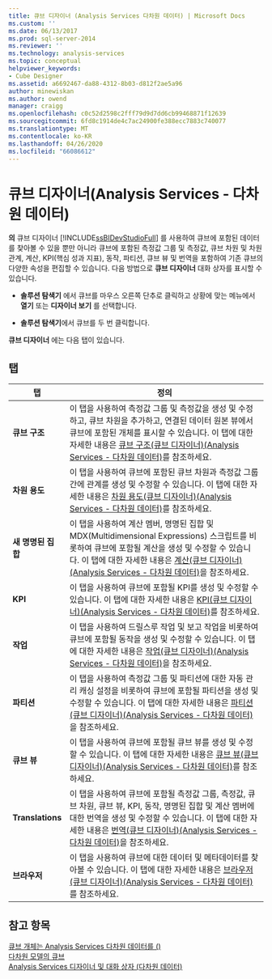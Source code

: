 ```yaml
---
title: 큐브 디자이너 (Analysis Services 다차원 데이터) | Microsoft Docs
ms.custom: ''
ms.date: 06/13/2017
ms.prod: sql-server-2014
ms.reviewer: ''
ms.technology: analysis-services
ms.topic: conceptual
helpviewer_keywords:
- Cube Designer
ms.assetid: a6692467-da88-4312-8b03-d812f2ae5a96
author: minewiskan
ms.author: owend
manager: craigg
ms.openlocfilehash: c0c52d2598c2fff79d9d7dd6cb99468871f12639
ms.sourcegitcommit: 6fd8c1914de4c7ac24900fe388ecc7883c740077
ms.translationtype: MT
ms.contentlocale: ko-KR
ms.lasthandoff: 04/26/2020
ms.locfileid: "66086612"
---
```

# <a name="cube-designer-analysis-services---multidimensional-data"></a>큐브 디자이너(Analysis Services - 다차원 데이터)
  **의** 큐브 디자이너 [!INCLUDE[ssBIDevStudioFull](../includes/ssbidevstudiofull-md.md)] 를 사용하여 큐브에 포함된 데이터를 찾아볼 수 있을 뿐만 아니라 큐브에 포함된 측정값 그룹 및 측정값, 큐브 차원 및 차원 관계, 계산, KPI(핵심 성과 지표), 동작, 파티션, 큐브 뷰 및 번역을 포함하여 기존 큐브의 다양한 속성을 편집할 수 있습니다. 다음 방법으로 **큐브 디자이너** 대화 상자를 표시할 수 있습니다.  
  
-   **솔루션 탐색기** 에서 큐브를 마우스 오른쪽 단추로 클릭하고 상황에 맞는 메뉴에서 **열기** 또는 **디자이너 보기** 를 선택합니다.  
  
-   **솔루션 탐색기**에서 큐브를 두 번 클릭합니다.  
  
 **큐브 디자이너** 에는 다음 탭이 있습니다.  
  
## <a name="tabs"></a>탭  
  
|탭|정의|  
|---------|----------------|  
|**큐브 구조**|이 탭을 사용하여 측정값 그룹 및 측정값을 생성 및 수정하고, 큐브 차원을 추가하고, 연결된 데이터 원본 뷰에서 큐브에 포함된 개체를 표시할 수 있습니다. 이 탭에 대한 자세한 내용은 [큐브 구조&#40;큐브 디자이너&#41;&#40;Analysis Services - 다차원 데이터&#41;](cube-structure-cube-designer-analysis-services-multidimensional-data.md)를 참조하세요.|  
|**차원 용도**|이 탭을 사용하여 큐브에 포함된 큐브 차원과 측정값 그룹 간에 관계를 생성 및 수정할 수 있습니다. 이 탭에 대한 자세한 내용은 [차원 용도&#40;큐브 디자이너&#41;&#40;Analysis Services - 다차원 데이터&#41;](dimension-usage-cube-designer-analysis-services-multidimensional-data.md)를 참조하세요.|  
|**새 명명된 집합**|이 탭을 사용하여 계산 멤버, 명명된 집합 및 MDX(Multidimensional Expressions) 스크립트를 비롯하여 큐브에 포함될 계산을 생성 및 수정할 수 있습니다. 이 탭에 대한 자세한 내용은 [계산&#40;큐브 디자이너&#41;&#40;Analysis Services - 다차원 데이터&#41;](calculations-cube-designer-analysis-services-multidimensional-data.md)을 참조하세요.|  
|**KPI**|이 탭을 사용하여 큐브에 포함될 KPI를 생성 및 수정할 수 있습니다. 이 탭에 대한 자세한 내용은 [KPI&#40;큐브 디자이너&#41;&#40;Analysis Services - 다차원 데이터&#41;](kpis-cube-designer-analysis-services-multidimensional-data.md)를 참조하세요.|  
|**작업**|이 탭을 사용하여 드릴스루 작업 및 보고 작업을 비롯하여 큐브에 포함될 동작을 생성 및 수정할 수 있습니다. 이 탭에 대한 자세한 내용은 [작업&#40;큐브 디자이너&#41;&#40;Analysis Services - 다차원 데이터&#41;](actions-cube-designer-analysis-services-multidimensional-data.md)을 참조하세요.|  
|**파티션**|이 탭을 사용하여 측정값 그룹 및 파티션에 대한 자동 관리 캐싱 설정을 비롯하여 큐브에 포함될 파티션을 생성 및 수정할 수 있습니다. 이 탭에 대한 자세한 내용은 [파티션&#40;큐브 디자이너&#41;&#40;Analysis Services - 다차원 데이터&#41;](partitions-cube-designer-analysis-services-multidimensional-data.md)을 참조하세요.|  
|**큐브 뷰**|이 탭을 사용하여 큐브에 포함될 큐브 뷰를 생성 및 수정할 수 있습니다. 이 탭에 대한 자세한 내용은 [큐브 뷰&#40;큐브 디자이너&#41;&#40;Analysis Services - 다차원 데이터&#41;](perspectives-cube-designer-analysis-services-multidimensional-data.md)를 참조하세요.|  
|**Translations**|이 탭을 사용하여 큐브에 포함될 측정값 그룹, 측정값, 큐브 차원, 큐브 뷰, KPI, 동작, 명명된 집합 및 계산 멤버에 대한 번역을 생성 및 수정할 수 있습니다. 이 탭에 대한 자세한 내용은 [번역&#40;큐브 디자이너&#41;&#40;Analysis Services - 다차원 데이터&#41;](translations-cube-designer-analysis-services-multidimensional-data.md)을 참조하세요.|  
|**브라우저**|이 탭을 사용하여 큐브에 대한 데이터 및 메타데이터를 찾아볼 수 있습니다. 이 탭에 대한 자세한 내용은 [브라우저&#40;큐브 디자이너&#41;&#40;Analysis Services - 다차원 데이터&#41;](browser-cube-designer-analysis-services-multidimensional-data.md)를 참조하세요.|  
  
## <a name="see-also"></a>참고 항목  
 [큐브 개체는 Analysis Services 다차원 데이터를 &#40;&#41;](multidimensional-models-olap-logical-cube-objects/cube-objects-analysis-services-multidimensional-data.md)   
 [다차원 모델의 큐브](multidimensional-models/cubes-in-multidimensional-models.md)   
 [Analysis Services 디자이너 및 대화 상자 &#40;다차원 데이터&#41;](analysis-services-designers-and-dialog-boxes-multidimensional-data.md)  
  
  
